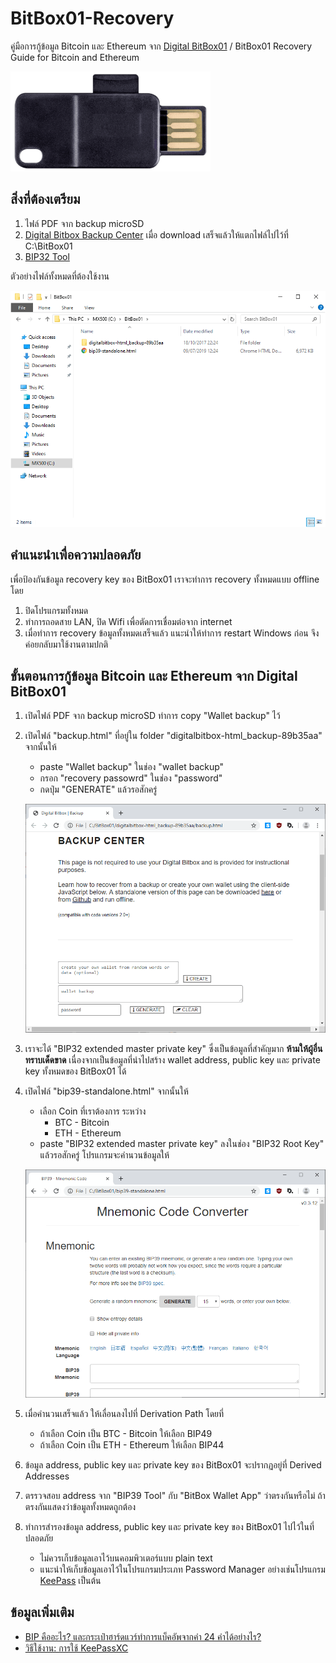 # BitBox01-Recovery
คู่มือการกู้ข้อมูล Bitcoin และ Ethereum จาก [Digital BitBox01](https://shiftcrypto.ch/bitbox01/) / BitBox01 Recovery Guide for Bitcoin and Ethereum

![BitBox01](/Pictures/bb01_hero_320.png)

## สิ่งที่ต้องเตรียม
1. ไฟล์ PDF จาก backup microSD
2. [Digital Bitbox Backup Center](https://api.github.com/repos/digitalbitbox/html_backup/zipball/v1.0.0) เมื่อ download เสร็จแล้วให้แตกไฟล์ไปไว้ที่ C:\BitBox01
3. [BIP32 Tool](https://github.com/iancoleman/bip39/releases/latest/download/bip39-standalone.html)

ตัวอย่างไฟล์ทั้งหมดที่ต้องใช้งาน

![BitBox01_folder](/Pictures/BitBox01_folder.png)

## คำแนะนำเพื่อความปลอดภัย

เพื่อป้องกันข้อมูล recovery key ของ BitBox01 เราจะทำการ recovery ทั้งหมดแบบ offline โดย

1. ปิดโปรแกรมทั้งหมด
2. ทำการถอดสาย LAN, ปิด Wifi เพื่อตัดการเชื่อมต่อจาก internet
3. เมื่อทำการ recovery ข้อมูลทั้งหมดเสร็จแล้ว แนะนำให้ทำการ restart Windows ก่อน จึงค่อยกลับมาใช้งานตามปกติ

## ขั้นตอนการกู้ข้อมูล Bitcoin และ Ethereum จาก Digital BitBox01

1. เปิดไฟล์ PDF จาก backup microSD ทำการ copy "Wallet backup" ไว้
2. เปิดไฟล์ "backup.html" ที่อยู่ใน folder "digitalbitbox-html_backup-89b35aa" จากนั้นให้
    - paste "Wallet backup" ในช่อง "wallet backup"
    - กรอก "recovery passowrd" ในช่อง "password"
    - กดปุ่ม "GENERATE" แล้วรอสักครู่

    ![backup_01](/Pictures/backup_01.png)

3. เราจะได้ "BIP32 extended master private key" ซึ่งเป็นข้อมูลที่สำคัญมาก **ห้ามให้ผู้อื่นทราบเด็ดขาด** เนื่องจากเป็นข้อมูลที่นำไปสร้าง wallet address, public key และ private key ทั้งหมดของ BitBox01 ได้

4. เปิดไฟล์ "bip39-standalone.html" จากนั้นให้
    - เลือก Coin ที่เราต้องการ ระหว่าง
        - BTC - Bitcoin
        - ETH - Ethereum
    - paste "BIP32 extended master private key" ลงในช่อง "BIP32 Root Key" แล้วรอสักครู่ โปรแกรมจะคำนวนข้อมูลให้

    ![bip39_01](/Pictures/bip39_01.png)

5. เมื่อคำนวนเสร็จแล้ว ให้เลื่อนลงไปที่ Derivation Path โดยที่
    - ถ้าเลือก Coin เป็น BTC - Bitcoin ให้เลือก BIP49
    - ถ้าเลือก Coin เป็น ETH - Ethereum ให้เลือก BIP44

6. ข้อมูล address, public key และ private key ของ BitBox01 จะปรากฏอยู่ที่ Derived Addresses
7. ตรรวจสอบ address จาก "BIP39 Tool" กับ "BitBox Wallet App" ว่าตรงกันหรือไม่ ถ้าตรงกันแสดงว่าข้อมูลทั้งหมดถูกต้อง
8. ทำการสำรองข้อมูล address, public key และ private key ของ BitBox01 ไปไว้ในที่ปลอดภัย
    - ไม่ควรเก็บข้อมูลเอาไว้บนคอมพิวเตอร์แบบ plain text
    - แนะนำให้เก็บข้อมูลเอาไว้ในโปรแกรมประเภท Password Manager อย่างเช่นโปรแกรม [KeePass](https://keepass.info/) เป็นต้น

## ข้อมูลเพิ่มเติม
- [BIP คืออะไร? และกระเป๋าฮาร์ดแวร์ทำการแบ็คอัพจากคำ 24 คำได้อย่างไร?](https://siambc.com/bip-คืออะไร/)
- [วิธีใช้งาน: การใช้ KeePassXC](https://ssd.eff.org/th/module/วิธีใช้งาน-การใช้-keepassxc)
